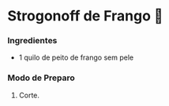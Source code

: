 # Strogonoff de Frango :chicken:

### Ingredientes

- 1 quilo de peito de frango sem pele

### Modo de Preparo

1. Corte.
